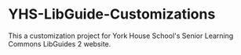 # YHS-LibGuide-Customizations
 This a customization project for York House School's Senior Learning Commons LibGuides 2 website.
